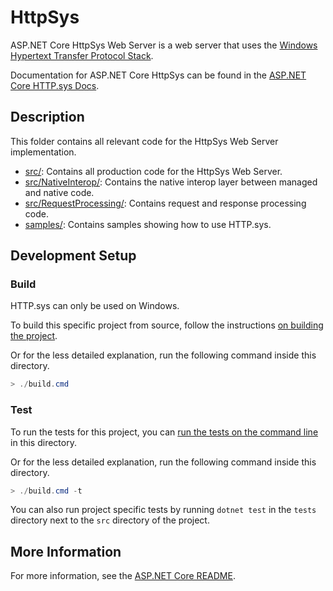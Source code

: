 # HttpSys

ASP.NET Core HttpSys Web Server is a web server that uses the [Windows Hypertext Transfer Protocol Stack](https://learn.microsoft.com/iis/get-started/introduction-to-iis/introduction-to-iis-architecture#hypertext-transfer-protocol-stack-httpsys).

Documentation for ASP.NET Core HttpSys can be found in the [ASP.NET Core HTTP.sys Docs](https://learn.microsoft.com/aspnet/core/fundamentals/servers/httpsys).

## Description

This folder contains all relevant code for the HttpSys Web Server implementation.

- [src/](src/): Contains all production code for the HttpSys Web Server.
- [src/NativeInterop/](src/NativeInterop): Contains the native interop layer between managed and native code.
- [src/RequestProcessing/](src/RequestProcessing): Contains request and response processing code.
- [samples/](samples/): Contains samples showing how to use HTTP.sys.

## Development Setup

### Build

HTTP.sys can only be used on Windows.

To build this specific project from source, follow the instructions [on building the project](../../../docs/BuildFromSource.md#step-3-build-the-repo).

Or for the less detailed explanation, run the following command inside this directory.
```powershell
> ./build.cmd
```

### Test

To run the tests for this project, you can [run the tests on the command line](https://github.com/dotnet/aspnetcore/blob/main/docs/BuildFromSource.md#running-tests-on-command-line) in this directory.

Or for the less detailed explanation, run the following command inside this directory.
```powershell
> ./build.cmd -t
```

You can also run project specific tests by running `dotnet test` in the `tests` directory next to the `src` directory of the project.

## More Information

For more information, see the [ASP.NET Core README](../../../README.md).
